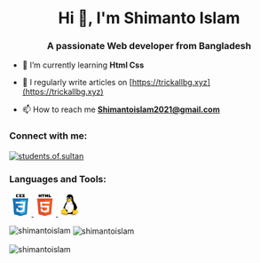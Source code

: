 <h1 align="center">Hi 👋, I'm Shimanto Islam</h1>
<h3 align="center">A passionate Web developer from Bangladesh</h3>

- 🌱 I’m currently learning **Html Css**

- 📝 I regularly write articles on [https://trickallbg.xyz](https://trickallbg.xyz)

- 📫 How to reach me **Shimantoislam2021@gmail.com**

<h3 align="left">Connect with me:</h3>
<p align="left">
<a href="https://fb.com/students.of.sultan" target="blank"><img align="center" src="https://raw.githubusercontent.com/rahuldkjain/github-profile-readme-generator/master/src/images/icons/Social/facebook.svg" alt="students.of.sultan" height="30" width="40" /></a>
</p>

<h3 align="left">Languages and Tools:</h3>
<p align="left"> <a href="https://www.w3schools.com/css/" target="_blank"> <img src="https://raw.githubusercontent.com/devicons/devicon/master/icons/css3/css3-original-wordmark.svg" alt="css3" width="40" height="40"/> </a> <a href="https://www.w3.org/html/" target="_blank"> <img src="https://raw.githubusercontent.com/devicons/devicon/master/icons/html5/html5-original-wordmark.svg" alt="html5" width="40" height="40"/> </a> <a href="https://www.linux.org/" target="_blank"> <img src="https://raw.githubusercontent.com/devicons/devicon/master/icons/linux/linux-original.svg" alt="linux" width="40" height="40"/> </a> </p>

<p><img align="left" src="https://github-readme-stats.vercel.app/api/top-langs?username=shimantoislam&show_icons=true&locale=en&layout=compact" alt="shimantoislam" /></p>

<p>&nbsp;<img align="center" src="https://github-readme-stats.vercel.app/api?username=shimantoislam&show_icons=true&locale=en" alt="shimantoislam" /></p>

<p><img align="center" src="https://github-readme-streak-stats.herokuapp.com/?user=shimantoislam&" alt="shimantoislam" /></p>
